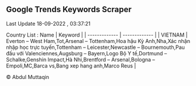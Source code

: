 

## Google Trends Keywords Scraper 
 
Last Update 18-09-2022 , 03:37:21

Country List :
 Name  | Keyword |
| ------------- | ------------- |
| VIETNAM | Everton – West Ham,Tot,Arsenal – Tottenham,Hoa hậu Kỳ Anh,Nha,Xác nhận nhập học trực tuyến,Tottenham – Leicester,Newcastle – Bournemouth,Pau đấu với Valenciennes,Augsburg – Bayern,Logo Bộ Y tế,Dortmund – Schalke,Genshin Impact,Hà Nhi,Brentford – Arsenal,Bologna – Empoli,MC,Barca vs,Bang xep hang anh,Marco Reus |



© Abdul Muttaqin 
